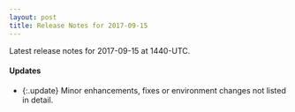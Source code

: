 ```yaml
---
layout: post
title: Release Notes for 2017-09-15
---
```


Latest release notes for 2017-09-15 at 1440-UTC.

<div class='updates' markdown='1'>

#### Updates

- {:.update} Minor enhancements, fixes or environment changes not listed in detail.

</div>


